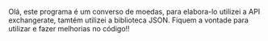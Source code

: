Olá, este programa é um converso de moedas, para elabora-lo utilizei a API exchangerate, tamtém utilizei a biblioteca JSON.
Fiquem a vontade para utilizar e fazer melhorias no código!!
